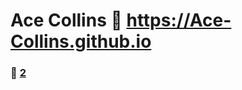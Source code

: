 # Ace Collins :link: https://Ace-Collins.github.io 
### :page_facing_up: [2](https://Ace-Collins.github.io/tag.html) 

